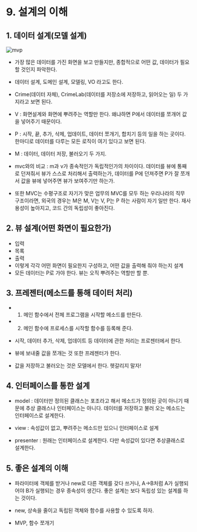 # 9. 설계의 이해

## 1. 데이터 설계(모델 설계)

![mvp](https://github.com/qskeksq/Basics_for_java_programming/blob/master/pic/MVP.png?raw=true)

- 가장 많은 데이터를 가진 화면을 보고 만들지만, 종합적으로 어떤 값, 데이터가 필요할 것인지 파악한다.
- 데이터 설계, 도메인 설계, 모델링, VO 라고도 한다.
- Crime(데이터 자체), CrimeLab(데이터를 저장소에 저장하고, 읽어오는 일) 두 가지라고 보면 된다.

- V : 화면설계와 화면에 뿌려주는 역할만 한다. 왜냐하면 P에서 데이터를 쪼개어 값을 넣어주기 때문이다.
- P : 시작, 끝, 추가, 삭제, 업데이트, 데이터 쪼개기, 합치기 등의 일을 하는 곳이다. 한마디로 데이터를 다루는 모든 로직이 여기 있다고 보면 된다.
- M : 데이터, 데이터 저장, 불러오기 두 가지.

- mvc와의 비교 : m과 v가 종속적인가 독립적인가의 차이이다. 데이터를 뷰에 통째로 던져줘서 뷰가 스스로 처리해서 출력하는가, 데이터를 P에 던져주면 P가 잘 쪼개서 값을 뷰에 넣어주면 뷰가 보여주기만 하는가.
- 또한 MVC는 수평구조로 자기가 맞은 업무의 MVC를 모두 하는 우리나라의 직무 구조이라면, 외국의 경우는 M은 M, V는 V, P는 P 하는 사람이 자기 일만 한다. 재사용성이 높아지고, 코드 간의 독립성이 좋아진다.


## 2. 뷰 설계(어떤 화면이 필요한가)

- 입력
- 목록
- 출력
- 이렇게 각각 어떤 화면이 필요한지 구성하고, 어떤 값을 출력해 줘야 하는지 설계
- 모든 데이터는 P로 가야 한다. 뷰는 오직 뿌려주는 역할만 할 뿐.


## 3. 프레젠터(메소드를 통해 데이터 처리)

- 1. 메인 함수에서 전체 프로그램을 시작할 메소드를 만든다.
- 2. 메인 함수에 프로세스를 시작할 함수를 등록해 준다.

- 시작, 데이터 추가, 삭제, 업데이트 등 데이터에 관한 처리는 프로젠터에서 한다.
- 뷰에 보내줄 값을 쪼개는 것 또한 프레젠터가 한다.
- 값을 저장하고 불러오는 것은 모델에서 한다. 헷갈리지 말자!


## 4. 인터페이스를 통한 설계

- model : 데이터만 정의된 클래스는 포조라고 해서 메소드가 정의된 곳이 아니기 때문에 추상 클래스나 인터페이스는 아니다. 데이터를 저장하고 불러 오는 메소드는 인터페이스로 설계한다.

- view : 속성값이 없고, 뿌려주는 메소드만 있으니 인터페이스로 설계

- presenter : 원래는 인터페이스로 설계한다. 다만 속성값이 있다면 추상클래스로 설계한다.


## 5. 좋은 설계의 이해

- 파라미터에 객체를 받거나 new로 다른 객체를 갖다 쓰거나, A->B처럼 A가 실행되어야 B가 실행되는 경우 종속성이 생긴다. 좋은 설계는 보다 독립성 있는 설계를 하는 것이다.

- new, 상속을 줄이고 독립된 객체와 함수를 사용할 수 있도록 하자.

- MVP, 함수 쪼개기
